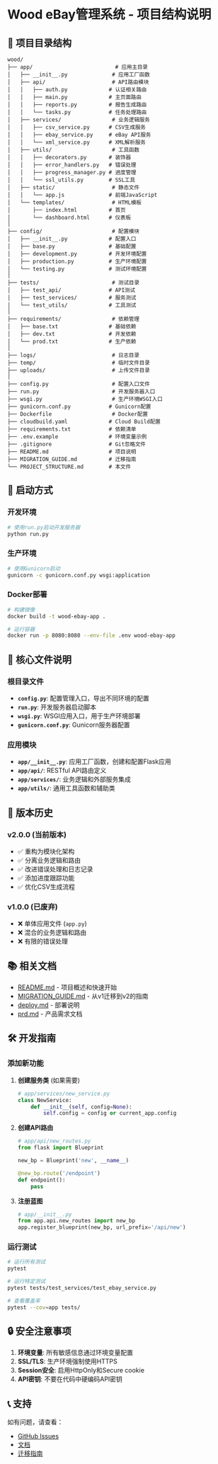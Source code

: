 # Wood eBay管理系统 - 项目结构说明

## 📁 项目目录结构

```
wood/
├── app/                          # 应用主目录
│   ├── __init__.py              # 应用工厂函数
│   ├── api/                     # API路由模块
│   │   ├── auth.py             # 认证相关路由
│   │   ├── main.py             # 主页面路由
│   │   ├── reports.py          # 报告生成路由
│   │   └── tasks.py            # 任务处理路由
│   ├── services/                # 业务逻辑服务
│   │   ├── csv_service.py      # CSV生成服务
│   │   ├── ebay_service.py     # eBay API服务
│   │   └── xml_service.py      # XML解析服务
│   ├── utils/                   # 工具函数
│   │   ├── decorators.py       # 装饰器
│   │   ├── error_handlers.py   # 错误处理
│   │   ├── progress_manager.py # 进度管理
│   │   └── ssl_utils.py        # SSL工具
│   ├── static/                  # 静态文件
│   │   └── app.js              # 前端JavaScript
│   └── templates/               # HTML模板
│       ├── index.html          # 首页
│       └── dashboard.html      # 仪表板
│
├── config/                      # 配置模块
│   ├── __init__.py             # 配置入口
│   ├── base.py                 # 基础配置
│   ├── development.py          # 开发环境配置
│   ├── production.py           # 生产环境配置
│   └── testing.py              # 测试环境配置
│
├── tests/                       # 测试目录
│   ├── test_api/               # API测试
│   ├── test_services/          # 服务测试
│   └── test_utils/             # 工具测试
│
├── requirements/                # 依赖管理
│   ├── base.txt                # 基础依赖
│   ├── dev.txt                 # 开发依赖
│   └── prod.txt                # 生产依赖
│
├── logs/                        # 日志目录
├── temp/                        # 临时文件目录
├── uploads/                     # 上传文件目录
│
├── config.py                    # 配置入口文件
├── run.py                       # 开发服务器入口
├── wsgi.py                      # 生产环境WSGI入口
├── gunicorn.conf.py            # Gunicorn配置
├── Dockerfile                   # Docker配置
├── cloudbuild.yaml             # Cloud Build配置
├── requirements.txt            # 依赖清单
├── .env.example                # 环境变量示例
├── .gitignore                  # Git忽略文件
├── README.md                   # 项目说明
├── MIGRATION_GUIDE.md          # 迁移指南
└── PROJECT_STRUCTURE.md        # 本文件
```

## 🚀 启动方式

### 开发环境
```bash
# 使用run.py启动开发服务器
python run.py
```

### 生产环境
```bash
# 使用Gunicorn启动
gunicorn -c gunicorn.conf.py wsgi:application
```

### Docker部署
```bash
# 构建镜像
docker build -t wood-ebay-app .

# 运行容器
docker run -p 8080:8080 --env-file .env wood-ebay-app
```

## 📝 核心文件说明

### 根目录文件

- **`config.py`**: 配置管理入口，导出不同环境的配置
- **`run.py`**: 开发服务器启动脚本
- **`wsgi.py`**: WSGI应用入口，用于生产环境部署
- **`gunicorn.conf.py`**: Gunicorn服务器配置

### 应用模块

- **`app/__init__.py`**: 应用工厂函数，创建和配置Flask应用
- **`app/api/`**: RESTful API路由定义
- **`app/services/`**: 业务逻辑和外部服务集成
- **`app/utils/`**: 通用工具函数和辅助类

## 🔄 版本历史

### v2.0.0 (当前版本)
- ✅ 重构为模块化架构
- ✅ 分离业务逻辑和路由
- ✅ 改进错误处理和日志记录
- ✅ 添加进度跟踪功能
- ✅ 优化CSV生成流程

### v1.0.0 (已废弃)
- ❌ 单体应用文件 (`app.py`)
- ❌ 混合的业务逻辑和路由
- ❌ 有限的错误处理

## 📚 相关文档

- [README.md](README.md) - 项目概述和快速开始
- [MIGRATION_GUIDE.md](MIGRATION_GUIDE.md) - 从v1迁移到v2的指南
- [deploy.md](deploy.md) - 部署说明
- [prd.md](prd.md) - 产品需求文档

## 🛠️ 开发指南

### 添加新功能

1. **创建服务类** (如果需要)
   ```python
   # app/services/new_service.py
   class NewService:
       def __init__(self, config=None):
           self.config = config or current_app.config
   ```

2. **创建API路由**
   ```python
   # app/api/new_routes.py
   from flask import Blueprint
   
   new_bp = Blueprint('new', __name__)
   
   @new_bp.route('/endpoint')
   def endpoint():
       pass
   ```

3. **注册蓝图**
   ```python
   # app/__init__.py
   from app.api.new_routes import new_bp
   app.register_blueprint(new_bp, url_prefix='/api/new')
   ```

### 运行测试

```bash
# 运行所有测试
pytest

# 运行特定测试
pytest tests/test_services/test_ebay_service.py

# 查看覆盖率
pytest --cov=app tests/
```

## 🔒 安全注意事项

1. **环境变量**: 所有敏感信息通过环境变量配置
2. **SSL/TLS**: 生产环境强制使用HTTPS
3. **Session安全**: 启用HttpOnly和Secure cookie
4. **API密钥**: 不要在代码中硬编码API密钥

## 📞 支持

如有问题，请查看：
- [GitHub Issues](https://github.com/yourusername/wood/issues)
- [文档](README.md)
- [迁移指南](MIGRATION_GUIDE.md)

